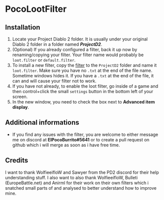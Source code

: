 # PocoLootFilter
## Installation
1. Locate your Project Diablo 2 folder. It is usually under your original Diablo 2 folder in a folder named ***ProjectD2***.
2. (Optional) If you already configured a filter, back it up now by renaming/copying your filter. Your filter name would probably be `loot.filter` or `default.filter`.
3. To install a new filter, copy the [filter](https://raw.githubusercontent.com/rockbyo5/PocoLootFilter/main/default.filter) to the `ProjectD2` folder and name it `loot.filter`. Make sure you have no `.txt` at the end of the file name. Sometime windows hides it. If you have a `.txt` at the end of the file, it can and will cause your filter not to work.
4. If you have not already, to enable the loot filter, go inside of a game and then control+click the small `settings` button in the bottom left of your screen.
5. In the new window, you need to check the box next to **Advanced item display**.

## Additional informations
- If you find any issues with the filter, you are welcome to either message me on discord at **ElPocoBurrito#5641** or to create a pull request on github which i will merge as soon as i have free time.

## Credits
I want to thank WolfieeifloW and Sawyer from the PD2 discord for their help understanding stuff. I also want to also thank WolfieeifloW, Bulleti (EuropeBattle.net) and Anirml for their work on their own filters which i snatched small parts of and analysed to better understand how to improve mine.
